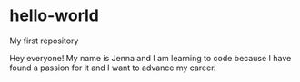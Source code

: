 # hello-world
My first repository

Hey everyone! My name is Jenna and I am learning to code because I have found a passion for it and I want to advance my career.
